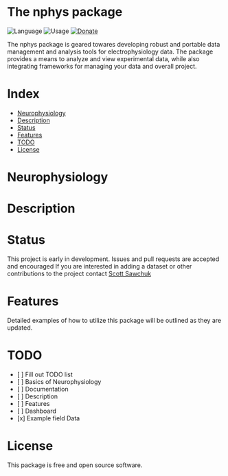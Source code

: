 
<!-- README.md is generated from README.Rmd. Please edit that file -->

# The nphys package

![Language](https://img.shields.io/badge/Language-R-blue?style=plastic&logo=R)
![Usage](https://img.shields.io/badge/Usage-neurophysiology-green?style=plastic&logo=R)
[![Donate](https://img.shields.io/badge/-Donate-yellow?style=plastic&logo=paypal)](https://paypal.me/sdsawchuk)

The nphys package is geared towares developing robust and portable data
management and analysis tools for electrophysiology data. The package
provides a means to analyze and view experimental data, while also
integrating frameworks for managing your data and overall project.

# Index

  - [Neurophysiology](#Neurophysiology)
  - [Description](#Description)
  - [Status](#Status)
  - [Features](#Features)
  - [TODO](#todo)
  - [License](#license)

# Neurophysiology

# Description

# Status

This project is early in development. Issues and pull requests are
accepted and encouraged If you are interested in adding a dataset or
other contributions to the project contact [Scott
Sawchuk](mailto:scott@nrsccollective.com)

# Features

Detailed examples of how to utilize this package will be outlined as
they are updated.

# TODO

  - \[ \] Fill out TODO list
  - \[ \] Basics of Neurophysiology
  - \[ \] Documentation
  - \[ \] Description
  - \[ \] Features
  - \[ \] Dashboard
  - \[x\] Example field Data

# License

This package is free and open source software.

<!---


## Usage
Neurophysiology experiments generally require collectiing many individual data files and keeping track of a large number of methodology variables. Infact, often times methodology variables will go over look during analysis, simply because  and and it can be difficult to  

Performing neurophysiology experiments almost always requires paying close attention to the response while also retaining relevant information for later analysis. Knowing what is relevant comes through practice, and the hands on nature of neurophysiology makes it is easy to potentially loose track of or misrepresent important information.

While many commercial software packages support options for viewing and analyzing evoked responses (i.e.pClamp, Patchmaster), there is often little focus on creating complete project constructs that allow for cross platform development of a0 project, including documentation, data organization, and eventually compiling the work into a single presentable document. 

Running an experiment with the help of R enables us to ensure that consistency is maintained throughout all avenues of the experimental procedure, and that we can easily look back on our data and find new ways to apply the same methods of analysis to each new piece of collected data.
It also allows us to easily re-examine our entire dataset without going back to each individual abf or dat file, by compiling all of the relevant information into one place. 


This package is optimized towards maintaining an organized project data, so you can access and present it on a moments notice during a discussion, similar to how you may show off pictures of your kids at the backyard bbq.  
We want to be able to able to interact with the data, and effeciently incorporate updated analysis into our ongoing project. The goal is to have easily reproducible access to analyzing our complete dataset, while simplifying updating the entire project.  
Too often I see students set their cursors, measure the slope, copy the output into excel, then never look at that data again. 


### The first step: using the nphys package to build a project directory.

Typical project builds are templates for certain types of projects being run, and contents will vary based upon the needs of the project, but the basic components remain the same. We are going to begin by building the project `EXA` (for example) by simply calling the built in function `nphys::build_proj("EXA")`

Projects and project directories are labeled `proj` followed by (generally 3) letter identifiers that are short and easy to reference. `e.g. projEXA`. It is optimal to maintain project directories immediately downstream from where your tilde is assigned `e.g. "~/projEXA`. To find out what directory your tilde is assigned to type `setwd("~")` in your console, followed by `getwd()`. Reassigning your working directory to your project directory will then be as simple as executing `setwd("~/projEXA")`

> Heads up! This will change your working directory and if you do not change it back, you may encounter errors when trying to work within the project. 



%helping to manage large data sets in a way that presents comprehensive summaries that can be rapidly updated and observed from many different angles.


This package is currently geared towards field long-term depression (LTD) experiments and whole-cell patch-clamp experiments, but will continue to be updated as more example datasets and methodologies become available.



Using the nphys packages while running an experiment is simple   

--->

